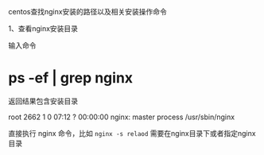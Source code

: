 centos查找nginx安装的路径以及相关安装操作命令

1、查看nginx安装目录

输入命令

# ps  -ef | grep nginx

返回结果包含安装目录

root     2662    1 0 07:12 ?       00:00:00 nginx: master process /usr/sbin/nginx


直接执行 nginx 命令，比如 `nginx -s relaod` 需要在nginx目录下或者指定nginx目录
